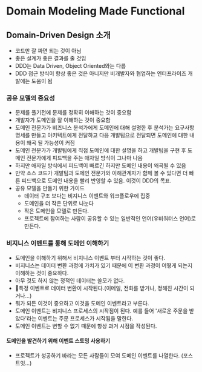 # Domain Modeling Made Functional

## Domain-Driven Design 소개

- 코드만 잘 짜면 되는 것이 아님
- 좋은 설계가 좋은 결과를 줄 것임
- DDD는 Data Driven, Object Oriented와는 다름
- DDD 접근 방식이 항상 좋은 것은 아니지만 비개발자와 협업하는 엔터프라이즈 개발에는 도움이 됨

### 공유 모델의 중요성

- 문제를 풀기전에 문제를 정확히 이해하는 것이 중요함
- 개발자가 도메인을 잘 이해하는 것이 중요함
- 도메인 전문가가 비즈니스 분석가에게 도메인에 대해 설명한 후 분석가는 요구사항 명세를 만들고 아키텍트에게
  전달하고 다음 개발팀으로 전달되면 도메인에 대한 내용이 왜곡 될 가능성이 커짐
- 도메인 전문가가 개발팀에게 직접 도메인에 대한 설명을 하고 개발팀을 구현 후 도메인 전문가에게 피드백을
  주는 애자일 방식이 그나마 나음
- 하지만 애자일 방식에서 피드백이 빠르긴 하지만 도메인 내용이 왜곡될 수 있음
- 만약 소스 코드가 개발팀과 도메인 전문가와 이해관계자가 함께 볼 수 있다면 더 빠른 피드백으로 도메인 내용을
  빨리 반영할 수 있음. 이것이 DDD의 목표.
- 공유 모델을 만들기 위한 가이드
  - 데이터 구조 보다는 비지니스 이벤트와 워크플로우에 집중
  - 도메인을 더 작은 단위로 나눈다
  - 작은 도메인을 모델로 만든다.
  - 프로젝트에 참여하는 사람이 공유할 수 있는 일반적인 언어(유비쿼터스 언어)로 만든다.

### 비지니스 이벤트를 통해 도메인 이해하기

- 도메인을 이해하기 위해서 비지니스 이벤트 부터 시작하는 것이 좋다.
- 비지니스는 데이터 변환 과정에 가치가 있기 때문에 이 변환 과정이 어떻게 되는지 이해하는 것이 중요하다.
- 아무 것도 하지 않는 정적인 데이터는 쓸모가 없다.
- 특정 이벤트로 데이터 변환이 시작된다.(이메일, 전화를 받거나, 정해진 시간이 되거나...)
- 뭐가 되든 이것이 중요하고 이것을 도메인 이벤트라고 부른다.
- 도메인 이벤트는 비지니스 프로세스의 시작점이 된다. 예를 들어 '새로운 주문을 받았다'라는 이벤트는 주문
  프로세스가 시작됨을 말한다.
- 도메인 이벤트는 변할 수 없기 때문에 항상 과거 시점을 작성된다.

#### 도메인을 발견하기 위해 이벤트 스토밍 사용하기

- 프로젝트가 성공하기 바라는 모든 사람들이 모여 도메인 이벤트를 나열한다. (포스트잇...)
